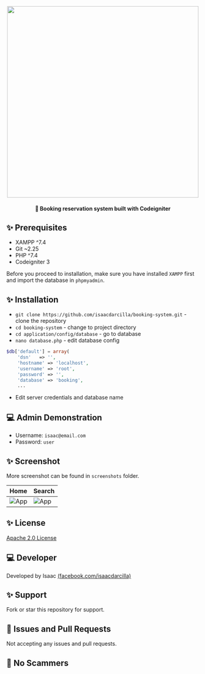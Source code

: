 <p align="center"><img src="https://www.anexia-it.com/blog/wp-content/uploads/2015/01/codeigniter_logo.png" width="500"></p>

<h4 align="center">🎉 Booking reservation system built with Codeigniter</h4>

## ✨ Prerequisites

* XAMPP ^7.4
* Git ~2.25
* PHP ^7.4
* Codeigniter 3

Before you proceed to installation, make sure you have installed `XAMPP` first and import the database in `phpmyadmin`.

## ✨ Installation

* `git clone https://github.com/isaacdarcilla/booking-system.git` - clone the repository
* `cd booking-system` - change to project directory
* `cd application/config/database` - go to database 
* `nano database.php` - edit database config

```php
$db['default'] = array(
    'dsn'   => '',
    'hostname' => 'localhost',
    'username' => 'root',
    'password' => '',
    'database' => 'booking',
    ...
```

* Edit server credentials and database name


## 💻 Admin Demonstration

* Username: `isaac@email.com`
* Password: `user`

## ✨ Screenshot

More screenshot can be found in ```screenshots``` folder.

Home  | Search
------------- | -------------
![App](https://github.com/isaacdarcilla/booking-system/blob/master/screenshots/DeepinScreenshot_20200331180906.png) | ![App](https://github.com/isaacdarcilla/booking-system/blob/master/screenshots/DeepinScreenshot_20200331180935.png)

## ✨ License

[Apache 2.0 License](https://github.com/isaacdarcilla/DesktopQuery/blob/master/LICENSE)

## 💻 Developer

Developed by Isaac [(facebook.com/isaacdarcilla)](https://web.facebook.com/isaacdarcilla)

## ✨ Support

Fork or star this repository for support.

## 🐞 Issues and Pull Requests

Not accepting any issues and pull requests. 

## 🚫 No Scammers
